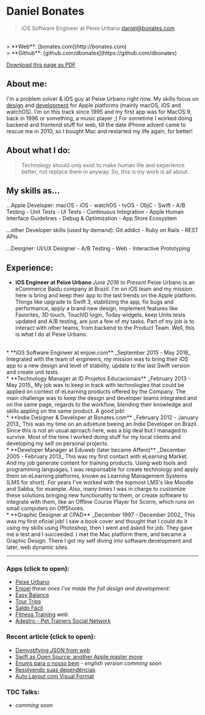 # Daniel Bonates
> iOS Software Engineer at Peixe Urbano
> daniel@bonates.com
<br>
> **Web**: [bonates.com](http://bonates.com)
<br>
> **Github**: [github.com/dbonates](https://github.com/dbonates)

[Download this page as PDF](http://bonates.com/cv/danielbonates-cv-2017.pdf)

## About me:
I'm a problem solver & iOS guy at Peixe Urbano right now. My skills focus on [design](https://dribbble.com/dbonates) and [development](http://bonates.com/index.html#easybalance) for Apple platforms (mainly macOS, iOS and watchOS). I'm on this track since 1995 and my first app was for MacOS 9, back in 1996 or something, a music player ;) For sometime I worked doing backend and frontend stuff for web, till the date iPhone advent came to rescue me in 2010, so I bought Mac and restarted my life again, for better!

## About what I do:
> Technology should only exist to make human life and experience better, not replace them in anyway. So, this is my work is all about.


## My skills as...

...Apple Developer:
macOS - iOS - watchOS - tvOS - ObjC - Swift - A/B Testing - Unit Tests - UI Tests - Continuous Integration - Apple Human Interface Guidelines - Debug & Optimization - App Store Ecosystem

...other Developer skills (used by demand):
Git addict - Ruby on Rails - REST APIs

...Designer:
UI/UX Designer - A/B Testing - Web - Interactive Prototyping

## Experience:

* **iOS Engineer at Peixe Urbano**
_June 2016 to Present_
Peixe Urbano is an eCommerce Baidu company at Brazil. I'm on iOS team and my mission here is bring and keep their app to the last trends on the Apple platform. Things like upgrade to Swift 3, stabilizing the app, fix bugs and performance, apply a brand new design, implement features like Favorites, 3D touch, TouchID login, Today widgets, keep Units tests updated and A/B testing, are just a few of my tasks. Part of my job is to interact with other teams, from backend to the Product Team. Well, this is what I do at Peixe Urbano.
<br>
* **iOS Software Engineer at enjoei.com**
_September 2015 - May 2016_
Integrated with the team of engineers, my mission was to bring their iOS app to a new design and level of stability, update to the last Swift version and create unit tests.
<br>
* **Technology Manager at ID Projetos Educacionais**
_February 2013 - May 2015_
My job was to keep in track with technologies that could be applied on context of eLearning products offered by the Company. The main challenge was to keep the design and developer teams integrated and on the same page, regards to the workflow, blending their knowledge and skills appling on the same product. A good job!
<br>
* **Indie Designer & Developer at Bonates.com**
_February 2012 - January 2013_
This was my time on an adveture beeing an Indie Developer on Brazil. Since this is not an usual aproach here, was a big deal but I managed to survive. Most of the time I worked doing stuff for my local clients and developing my self on personal projects.
<br>
* **Developer Manager at Eduweb (later became Affero)**
_December 2005 - February 2013_
This was my first contact with eLearning Market. And my job generate content for training products. Using web tools and programming languages, I was responsable for create technology and apply them on eLearning platforms, known as Learning Management Systems (LMS for short). For years I've worked with the topmost LMS's like Moodle and Sabba, for example. Also, many times I was in charge to customize these solutions bringing new functionality to them, or create software to integrate with them, like an Offline Course Player for Scorm, which runs on small computers on OffShores.
<br>
* **Graphic Designer at CPAD**
_December 1997 - December 2002_
This was my first oficial job! I saw a book cover and thought that I could do it using my skills using Photoshop, then I went and asked for job. They gave me a test and I succeeded. I met the Mac platform there, and became a Graphic Design. There I got my self diving into software development and later, web dynamic sites. 

<br>

----

### Apps (click to open):

* [Peixe Urbano](https://itunes.apple.com/br/app/peixe-urbano-ofertas/id423021834?mt=8)
* [Enjoei](https://itunes.apple.com/br/app/enjoei-p/id783409492?mt=8)
_these ones I've made the full design and development:_
* [Easy Balance](https://itunes.apple.com/us/app/easy-balance/id393762832?mt=8)
* [Tour Trips](http://bonates.com/index.html#tourtrips)
* [Saldo Fácil](http://bonates.com/index.html#easybalance)
* [Fitness Training](http://bonates.com/index.html#fitness)
_web_:
* [Adestro - Pet Trainers Social Network](http://bonates.com/index.html#adestro)

### Recent article (click to open):

  - [Demystifying JSON from web](https://medium.com/@danielbonates/demystifying-json-from-web-to-objects-70897196fe6f#.xikc856sr)
  - [Swift as Open Source: another Apple master move](https://medium.com/@danielbonates/swift-as-open-source-another-apple-master-move-cd6894462f18#.2qny3nvf9)
  - [Enums para o nosso bem](http://equinocios.com/ios/2017/03/17/swift-enums/) - _english version comming soon_
  - [Resolvendo suas dependências](http://equinocios.com/ios/2016/03/02/ios-web-e-json-sem-dependencias/)
  - [Auto Layout com Visual Format](http://equinocios.com/ios/2016/03/21/visual-format/)

### TDC Talks:
- _comming soon_
